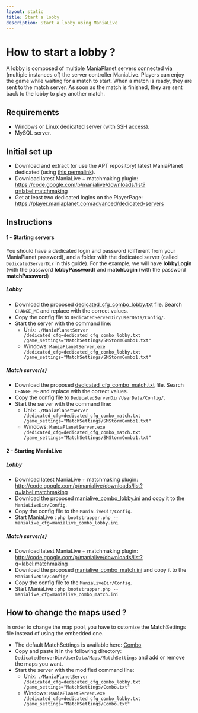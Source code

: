 ```yaml
---
layout: static
title: Start a lobby
description: Start a lobby using ManiaLive
---
```


How to start a lobby ?
======================

A lobby is composed of multiple ManiaPlanet servers connected via (multiple instances of) the server controller ManiaLive.
Players can enjoy the game while waiting for a match to start. When a match is ready, they are sent to the match server. As soon as the match is finished, they are sent back to the lobby to play another match.

Requirements
------------

* Windows or Linux dedicated server (with SSH access).
* MySQL server.

Initial set up
--------------

* Download and extract (or use the APT repository) latest ManiaPlanet dedicated (using [this permalink](http://files.maniaplanet.com/ManiaPlanet2Beta/ManiaPlanetBetaServer_latest.zip)).
* Download latest ManiaLive + matchmaking plugin: https://code.google.com/p/manialive/downloads/list?q=label:matchmaking
* Get at least two dedicated logins on the PlayerPage: https://player.maniaplanet.com/advanced/dedicated-servers

Instructions 
------------

#### 1 - Starting servers

You should have a dedicated login and password (different from your ManiaPlanet password), and a folder with the dedicated server (called `DedicatedServerDir` in this guide).
For the example, we will have **lobbyLogin** (with the password **lobbyPassword**) and **matchLogin** (with the password **matchPassword**)

##### Lobby

* Download the proposed [dedicated_cfg_combo_lobby.txt](examples/dedicated_cfg/dedicated_cfg_combo_lobby.txt) file. Search `CHANGE_ME` and replace with the correct values.
* Copy the config file to `DedicatedServerDir/UserData/Config/`.
* Start the server with the command line: 
	* Unix: 	`./ManiaPlanetServer /dedicated_cfg=dedicated_cfg_combo_lobby.txt /game_settings="MatchSettings/SMStormCombo1.txt"`
	* Windows: 	`ManiaPlanetServer.exe /dedicated_cfg=dedicated_cfg_combo_lobby.txt /game_settings="MatchSettings/SMStormCombo1.txt"`

##### Match server(s)

* Download the proposed [dedicated_cfg_combo_match.txt](examples/dedicated_cfg/dedicated_cfg_combo_match.txt) file. Search `CHANGE_ME` and replace with the correct values.
* Copy the config file to `DedicatedServerDir/UserData/Config/`.
* Start the server with the command line: 
	* Unix: 	`./ManiaPlanetServer /dedicated_cfg=dedicated_cfg_combo_match.txt /game_settings="MatchSettings/SMStormCombo1.txt"`
	* Windows: 	`ManiaPlanetServer.exe /dedicated_cfg=dedicated_cfg_combo_match.txt /game_settings="MatchSettings/SMStormCombo1.txt"`

#### 2 - Starting ManiaLive

##### Lobby

* Download latest ManiaLive + matchmaking plugin: http://code.google.com/p/manialive/downloads/list?q=label:matchmaking
* Download the proposed [manialive_combo_lobby.ini](examples/manialive/manialive_combo_lobby.ini) and copy it to the `ManiaLiveDir/Config`.
* Copy the config file to the `ManiaLiveDir/Config`.
* Start ManiaLive : `php bootstrapper.php --manialive_cfg=manialive_combo_lobby.ini`

##### Match server(s)

* Download latest ManiaLive + matchmaking plugin: http://code.google.com/p/manialive/downloads/list?q=label:matchmaking
* Download the proposed [manialive_combo_match.ini](examples/manialive/manialive_combo_match.ini) and copy it to the `ManiaLiveDir/Config/`
* Copy the config file to the `ManiaLiveDir/Config`.
* Start ManiaLive : `php bootstrapper.php --manialive_cfg=manialive_combo_match.ini`

How to change the maps used ?
-----------------------------

In order to change the map pool, you have to cutomize the MatchSettings file instead of using the embedded one. 

* The default MatchSettings is available here: [Combo](examples/MatchSettings/Combo.txt)
* Copy and paste it in the following directory: `DedicatedServerDir/UserData/Maps/MatchSettings` and add or remove the maps you want.
* Start the server with the modified command line: 
	* Unix: 	`./ManiaPlanetServer /dedicated_cfg=dedicated_cfg_combo_lobby.txt /game_settings="MatchSettings/Combo.txt"`
	* Windows: 	`ManiaPlanetServer.exe /dedicated_cfg=dedicated_cfg_combo_lobby.txt /game_settings="MatchSettings/Combo.txt"`


